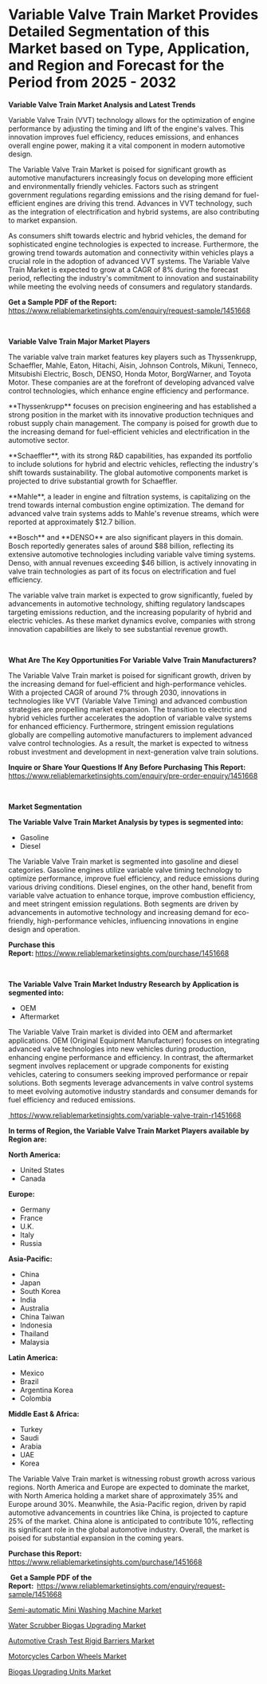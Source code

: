 <p><h1>Variable Valve Train Market Provides Detailed Segmentation of this Market based on Type, Application, and Region and Forecast for the Period from 2025 - 2032</h1></p><p><strong>Variable Valve Train Market Analysis and Latest Trends</strong></p>
<p><p>Variable Valve Train (VVT) technology allows for the optimization of engine performance by adjusting the timing and lift of the engine's valves. This innovation improves fuel efficiency, reduces emissions, and enhances overall engine power, making it a vital component in modern automotive design.</p><p>The Variable Valve Train Market is poised for significant growth as automotive manufacturers increasingly focus on developing more efficient and environmentally friendly vehicles. Factors such as stringent government regulations regarding emissions and the rising demand for fuel-efficient engines are driving this trend. Advances in VVT technology, such as the integration of electrification and hybrid systems, are also contributing to market expansion.</p><p>As consumers shift towards electric and hybrid vehicles, the demand for sophisticated engine technologies is expected to increase. Furthermore, the growing trend towards automation and connectivity within vehicles plays a crucial role in the adoption of advanced VVT systems. The Variable Valve Train Market is expected to grow at a CAGR of 8% during the forecast period, reflecting the industry's commitment to innovation and sustainability while meeting the evolving needs of consumers and regulatory standards.</p></p>
<p><strong>Get a Sample PDF of the Report:&nbsp;</strong> <a href="https://www.reliablemarketinsights.com/enquiry/request-sample/1451668?utm_campaign=3520&utm_medium=2&utm_source=Github&utm_content=ia&utm_term=30032025&utm_id=variable-valve-train">https://www.reliablemarketinsights.com/enquiry/request-sample/1451668</a></p>
<p>&nbsp;</p>
<p><strong>Variable Valve Train Major Market Players</strong></p>
<p><p>The variable valve train market features key players such as Thyssenkrupp, Schaeffler, Mahle, Eaton, Hitachi, Aisin, Johnson Controls, Mikuni, Tenneco, Mitsubishi Electric, Bosch, DENSO, Honda Motor, BorgWarner, and Toyota Motor. These companies are at the forefront of developing advanced valve control technologies, which enhance engine efficiency and performance.</p><p>**Thyssenkrupp** focuses on precision engineering and has established a strong position in the market with its innovative production techniques and robust supply chain management. The company is poised for growth due to the increasing demand for fuel-efficient vehicles and electrification in the automotive sector.</p><p>**Schaeffler**, with its strong R&D capabilities, has expanded its portfolio to include solutions for hybrid and electric vehicles, reflecting the industry's shift towards sustainability. The global automotive components market is projected to drive substantial growth for Schaeffler.</p><p>**Mahle**, a leader in engine and filtration systems, is capitalizing on the trend towards internal combustion engine optimization. The demand for advanced valve train systems adds to Mahle's revenue streams, which were reported at approximately $12.7 billion. </p><p>**Bosch** and **DENSO** are also significant players in this domain. Bosch reportedly generates sales of around $88 billion, reflecting its extensive automotive technologies including variable valve timing systems. Denso, with annual revenues exceeding $46 billion, is actively innovating in valve train technologies as part of its focus on electrification and fuel efficiency.</p><p>The variable valve train market is expected to grow significantly, fueled by advancements in automotive technology, shifting regulatory landscapes targeting emissions reduction, and the increasing popularity of hybrid and electric vehicles. As these market dynamics evolve, companies with strong innovation capabilities are likely to see substantial revenue growth.</p></p>
<p>&nbsp;</p>
<p><strong>What Are The Key Opportunities For Variable Valve Train Manufacturers?</strong></p>
<p><p>The Variable Valve Train market is poised for significant growth, driven by the increasing demand for fuel-efficient and high-performance vehicles. With a projected CAGR of around 7% through 2030, innovations in technologies like VVT (Variable Valve Timing) and advanced combustion strategies are propelling market expansion. The transition to electric and hybrid vehicles further accelerates the adoption of variable valve systems for enhanced efficiency. Furthermore, stringent emission regulations globally are compelling automotive manufacturers to implement advanced valve control technologies. As a result, the market is expected to witness robust investment and development in next-generation valve train solutions.</p></p>
<p><strong>Inquire or Share Your Questions If Any Before Purchasing This Report:</strong> <a href="https://www.reliablemarketinsights.com/enquiry/pre-order-enquiry/1451668?utm_campaign=3520&utm_medium=2&utm_source=Github&utm_content=ia&utm_term=30032025&utm_id=variable-valve-train">https://www.reliablemarketinsights.com/enquiry/pre-order-enquiry/1451668</a></p>
<p>&nbsp;</p>
<p><strong>Market Segmentation</strong></p>
<p><strong>The Variable Valve Train Market Analysis by types is segmented into:</strong></p>
<p><ul><li>Gasoline</li><li>Diesel</li></ul></p>
<p><p>The Variable Valve Train market is segmented into gasoline and diesel categories. Gasoline engines utilize variable valve timing technology to optimize performance, improve fuel efficiency, and reduce emissions during various driving conditions. Diesel engines, on the other hand, benefit from variable valve actuation to enhance torque, improve combustion efficiency, and meet stringent emission regulations. Both segments are driven by advancements in automotive technology and increasing demand for eco-friendly, high-performance vehicles, influencing innovations in engine design and operation.</p></p>
<p><strong>Purchase this Report:&nbsp;</strong><a href="https://www.reliablemarketinsights.com/purchase/1451668?utm_campaign=3520&utm_medium=2&utm_source=Github&utm_content=ia&utm_term=30032025&utm_id=variable-valve-train">https://www.reliablemarketinsights.com/purchase/1451668</a></p>
<p>&nbsp;</p>
<p><strong>The Variable Valve Train Market Industry Research by Application is segmented into:</strong></p>
<p><ul><li>OEM</li><li>Aftermarket</li></ul></p>
<p><p>The Variable Valve Train market is divided into OEM and aftermarket applications. OEM (Original Equipment Manufacturer) focuses on integrating advanced valve technologies into new vehicles during production, enhancing engine performance and efficiency. In contrast, the aftermarket segment involves replacement or upgrade components for existing vehicles, catering to consumers seeking improved performance or repair solutions. Both segments leverage advancements in valve control systems to meet evolving automotive industry standards and consumer demands for fuel efficiency and reduced emissions.</p></p>
<p><a href="https://www.reliablemarketinsights.com/variable-valve-train-r1451668?utm_campaign=3520&utm_medium=2&utm_source=Github&utm_content=ia&utm_term=30032025&utm_id=variable-valve-train">&nbsp;https://www.reliablemarketinsights.com/variable-valve-train-r1451668</a></p>
<p><strong>In terms of Region, the Variable Valve Train Market Players available by Region are:</strong></p>
<p>
    <p> <strong> North America: </strong>
        <ul>
            <li>United States</li>
            <li>Canada</li>
        </ul>
        </p> 
    <p> <strong> Europe: </strong>
        <ul>
            <li>Germany</li>
            <li>France</li>
            <li>U.K.</li>
            <li>Italy</li>
            <li>Russia</li>
        </ul>
        </p> 
    <p> <strong> Asia-Pacific: </strong>
        <ul>
            <li>China</li>
            <li>Japan</li>
            <li>South Korea</li>
            <li>India</li>
            <li>Australia</li>
            <li>China Taiwan</li>
            <li>Indonesia</li>
            <li>Thailand</li>
            <li>Malaysia</li>
        </ul>
        </p> 
    <p> <strong> Latin America: </strong>
        <ul>
            <li>Mexico</li>
            <li>Brazil</li>
            <li>Argentina Korea</li>
            <li>Colombia</li>
        </ul>
        </p> 
    <p> <strong> Middle East & Africa: </strong>
        <ul>
            <li>Turkey</li>
            <li>Saudi</li>
            <li>Arabia</li>
            <li>UAE</li>
            <li>Korea</li>
        </ul>
    </p>
    </p>
<p><p>The Variable Valve Train market is witnessing robust growth across various regions. North America and Europe are expected to dominate the market, with North America holding a market share of approximately 35% and Europe around 30%. Meanwhile, the Asia-Pacific region, driven by rapid automotive advancements in countries like China, is projected to capture 25% of the market. China alone is anticipated to contribute 10%, reflecting its significant role in the global automotive industry. Overall, the market is poised for substantial expansion in the coming years.</p></p>
<p><strong>Purchase this Report: </strong><a href="https://www.reliablemarketinsights.com/purchase/1451668?utm_campaign=3520&utm_medium=2&utm_source=Github&utm_content=ia&utm_term=30032025&utm_id=variable-valve-train">https://www.reliablemarketinsights.com/purchase/1451668</a></p>
<p>&nbsp;<strong>Get a Sample PDF of the Report:&nbsp;&nbsp;</strong><a href="https://www.reliablemarketinsights.com/enquiry/request-sample/1451668?utm_campaign=3520&utm_medium=2&utm_source=Github&utm_content=ia&utm_term=30032025&utm_id=variable-valve-train">https://www.reliablemarketinsights.com/enquiry/request-sample/1451668</a></p>
<p><strong></strong></p>
<p><p><a href="https://www.linkedin.com/pulse/comprehensive-report-semi-automatic-mini-washing-machine-6v4be?utm_campaign=3520&utm_medium=2&utm_source=Github&utm_content=ia&utm_term=30032025&utm_id=variable-valve-train">Semi-automatic Mini Washing Machine Market</a></p><p><a href="https://www.linkedin.com/pulse/water-scrubber-biogas-upgrading-market-size-report-projected-muaaf?utm_campaign=3520&utm_medium=2&utm_source=Github&utm_content=ia&utm_term=30032025&utm_id=variable-valve-train">Water Scrubber Biogas Upgrading Market</a></p><p><a href="https://www.linkedin.com/pulse/significant-competition-expected-automotive-crash-test-rigid-rwlle?utm_campaign=3520&utm_medium=2&utm_source=Github&utm_content=ia&utm_term=30032025&utm_id=variable-valve-train">Automotive Crash Test Rigid Barriers Market</a></p><p><a href="https://www.linkedin.com/pulse/consumer-behavior-shifts-motorcycles-carbon-wheels-market-demand-bhxre?utm_campaign=3520&utm_medium=2&utm_source=Github&utm_content=ia&utm_term=30032025&utm_id=variable-valve-train">Motorcycles Carbon Wheels Market</a></p><p><a href="https://www.linkedin.com/pulse/market-size-trends-biogas-upgrading-units-69-cagr-expected-from-jvgaf?utm_campaign=3520&utm_medium=2&utm_source=Github&utm_content=ia&utm_term=30032025&utm_id=variable-valve-train">Biogas Upgrading Units Market</a></p></p>